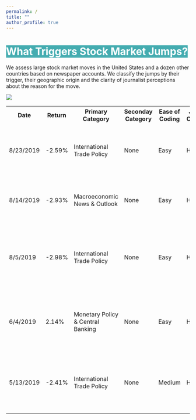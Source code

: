```yaml
---
permalink: /
title: ""
author_profile: true
---
```


# <span style="background-color:#44ACB0;color:white">What Triggers Stock Market Jumps?</span>

We assess large stock market moves in the United States and a dozen other countries based on newspaper accounts. We classify the jumps by their trigger, their geographic origin and the clarity of journalist perceptions about the reason for the move.

<a href='https://docs.google.com/spreadsheets/d/1BtWwJ-DSvbxsfPoDShWBvEgVbbt65C1g5qiDQST4Sic/edit#gid=1174245246'><img src='https://stockjumpswebsite.github.io/stockjumps/files/fig1v2.png'></a>

<div class="codings">
  <table>
    <tr>
      <th>Date</th>
      <th>Return</th>
      <th>Primary Category</th>
      <th>Seconday Category</th>
      <th>Ease of Coding</th>
      <th>Journalist Confidence</th>
      <th>Article Title</th>
      <th>Newspaper</th>
      <th>Clarity</th>
      <th>Article Link/Location</th>
    </tr>
    <tr>
      <td>8/23/2019</td>
      <td>-2.59%</td>
      <td>International Trade Policy</td>
      <td>None</td>
      <td>Easy</td>
      <td>High</td>
      <td>Stocks, Bond Yields Fall Sharply on Trade Tensions</td>
      <td>Wall Street Journal</td>
    </tr>
    <tr>
      <td>8/14/2019</td>
      <td>-2.93%</td>
      <td>Macroeconomic News & Outlook</td>
      <td>None</td>
      <td>Easy</td>
      <td>High</td>
      <td>Dow Sheds 800 in Biggest Drop of Year</td>
      <td>Wall Street Journal</td>
    </tr>
    <tr>
      <td>8/5/2019</td>
      <td>-2.98%</td>
      <td>International Trade Policy</td>
      <td>None</td>
      <td>Easy</td>
      <td>High</td>
      <td>Stocks Fall Sharply as Yuan Reels and Trump Jabs at China</td>
      <td>Wall Street Journal</td>
    </tr>
    <tr>
      <td>6/4/2019</td>
      <td>2.14%</td>
      <td>Monetary Policy & Central Banking</td>
      <td>None</td>
      <td>Easy</td>
      <td>High</td>
      <td>Stocks Close Sharply Higher as Fed Hints at Possible Rate Cut</td>
      <td>Wall Street Journal</td>
    </tr>
    <tr>
      <td>5/13/2019</td>
      <td>-2.41%</td>
      <td>International Trade Policy</td>
      <td>None</td>
      <td>Medium</td>
      <td>High</td>
      <td>Stocks Post Their Worst Day in Months on Trade Anxiety</td>
      <td>Wall Street Journal</td>
    </tr>
  </table>
</div>

